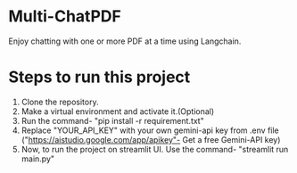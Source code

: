 # Multi-ChatPDF
Enjoy chatting with one or more PDF at a time using Langchain.

# Steps to run this project
1. Clone the repository.
2. Make a virtual environment and activate it.(Optional)
3. Run the command- "pip install -r requirement.txt"
4. Replace "YOUR_API_KEY" with your own gemini-api key from .env file ("https://aistudio.google.com/app/apikey"- Get a free Gemini-API key)
5. Now, to run the project on streamlit UI. Use the command- "streamlit run main.py"
